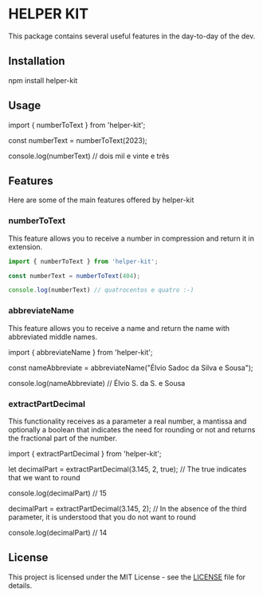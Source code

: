 # HELPER KIT

This package contains several useful features in the day-to-day of the dev.

## Installation

npm install helper-kit

## Usage

import { numberToText } from 'helper-kit';

const numberText = numberToText(2023);

console.log(numberText) // dois mil e vinte e três

## Features

Here are some of the main features offered by helper-kit

### numberToText

This feature allows you to receive a number in compression and return it in extension.

```javascript
import { numberToText } from 'helper-kit';

const numberText = numberToText(404);

console.log(numberText) // quatrocentos e quatro :-)
```
### abbreviateName

This feature allows you to receive a name and return the name with abbreviated middle names.

import { abbreviateName } from 'helper-kit';

const nameAbbreviate = abbreviateName("Élvio Sadoc da Silva e Sousa");

console.log(nameAbbreviate) // Élvio S. da S. e Sousa

### extractPartDecimal

This functionality receives as a parameter a real number, a mantissa and optionally a boolean that 
indicates the need for rounding or not and returns the fractional part of the number.

import { extractPartDecimal } from 'helper-kit';

let decimalPart = extractPartDecimal(3.145, 2, true); // The true indicates that we want to round

console.log(decimalPart) // 15

decimalPart = extractPartDecimal(3.145, 2); // In the absence of the third parameter, it is understood that you do not want to round

console.log(decimalPart) // 14

## License

This project is licensed under the MIT License - see the [LICENSE](https://opensource.org/license/mit/) file for details.